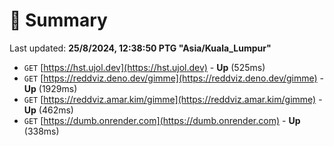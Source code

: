 # 📖 Summary
Last updated: **25/8/2024, 12:38:50 PTG "Asia/Kuala_Lumpur"**

- `GET` [https://hst.ujol.dev](https://hst.ujol.dev) - **Up** (525ms)
- `GET` [https://reddviz.deno.dev/gimme](https://reddviz.deno.dev/gimme) - **Up** (1929ms)
- `GET` [https://reddviz.amar.kim/gimme](https://reddviz.amar.kim/gimme) - **Up** (462ms)
- `GET` [https://dumb.onrender.com](https://dumb.onrender.com) - **Up** (338ms)
